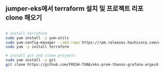 ## jumper-eks에서 terraform 설치 및 프로젝트 리포 clone 해오기
```bash

# install terraform
sudo yum install -y yum-utils
sudo yum-config-manager --add-repo https://rpm.releases.hashicorp.com/AmazonLinux/hashicorp.repo
sudo yum -y install terraform

# install git and clone projects
sudo yum install -y git
git clone https://github.com/FRESH-TUNA/eks-prom-thanos-grafana-argocd-stack
```
